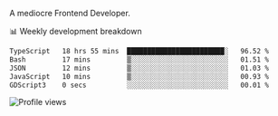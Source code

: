A mediocre Frontend Developer.

📊 Weekly development breakdown
<!--START_SECTION:waka-->

```txt
TypeScript   18 hrs 55 mins  ████████████████████████░   96.52 %
Bash         17 mins         ▒░░░░░░░░░░░░░░░░░░░░░░░░   01.51 %
JSON         12 mins         ▒░░░░░░░░░░░░░░░░░░░░░░░░   01.03 %
JavaScript   10 mins         ▒░░░░░░░░░░░░░░░░░░░░░░░░   00.93 %
GDScript3    0 secs          ░░░░░░░░░░░░░░░░░░░░░░░░░   00.01 %
```

<!--END_SECTION:waka-->

<img src="https://gpvc.arturio.dev/iqbalfasri" alt="Profile views"/>
